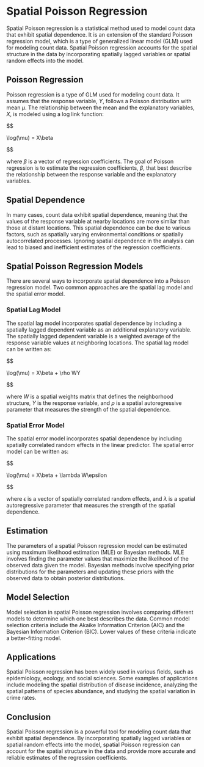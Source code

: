 # Spatial Poisson Regression

Spatial Poisson regression is a statistical method used to model count data that exhibit spatial dependence. It is an extension of the standard Poisson regression model, which is a type of generalized linear model (GLM) used for modeling count data. Spatial Poisson regression accounts for the spatial structure in the data by incorporating spatially lagged variables or spatial random effects into the model.

## Poisson Regression

Poisson regression is a type of GLM used for modeling count data. It assumes that the response variable, $Y$, follows a Poisson distribution with mean $\mu$. The relationship between the mean and the explanatory variables, $X$, is modeled using a log link function:


$$

\log(\mu) = X\beta

$$


where $\beta$ is a vector of regression coefficients. The goal of Poisson regression is to estimate the regression coefficients, $\beta$, that best describe the relationship between the response variable and the explanatory variables.

## Spatial Dependence

In many cases, count data exhibit spatial dependence, meaning that the values of the response variable at nearby locations are more similar than those at distant locations. This spatial dependence can be due to various factors, such as spatially varying environmental conditions or spatially autocorrelated processes. Ignoring spatial dependence in the analysis can lead to biased and inefficient estimates of the regression coefficients.

## Spatial Poisson Regression Models

There are several ways to incorporate spatial dependence into a Poisson regression model. Two common approaches are the spatial lag model and the spatial error model.

### Spatial Lag Model

The spatial lag model incorporates spatial dependence by including a spatially lagged dependent variable as an additional explanatory variable. The spatially lagged dependent variable is a weighted average of the response variable values at neighboring locations. The spatial lag model can be written as:


$$

\log(\mu) = X\beta + \rho WY

$$


where $W$ is a spatial weights matrix that defines the neighborhood structure, $Y$ is the response variable, and $\rho$ is a spatial autoregressive parameter that measures the strength of the spatial dependence.

### Spatial Error Model

The spatial error model incorporates spatial dependence by including spatially correlated random effects in the linear predictor. The spatial error model can be written as:


$$

\log(\mu) = X\beta + \lambda W\epsilon

$$


where $\epsilon$ is a vector of spatially correlated random effects, and $\lambda$ is a spatial autoregressive parameter that measures the strength of the spatial dependence.

## Estimation

The parameters of a spatial Poisson regression model can be estimated using maximum likelihood estimation (MLE) or Bayesian methods. MLE involves finding the parameter values that maximize the likelihood of the observed data given the model. Bayesian methods involve specifying prior distributions for the parameters and updating these priors with the observed data to obtain posterior distributions.

## Model Selection

Model selection in spatial Poisson regression involves comparing different models to determine which one best describes the data. Common model selection criteria include the Akaike Information Criterion (AIC) and the Bayesian Information Criterion (BIC). Lower values of these criteria indicate a better-fitting model.

## Applications

Spatial Poisson regression has been widely used in various fields, such as epidemiology, ecology, and social sciences. Some examples of applications include modeling the spatial distribution of disease incidence, analyzing the spatial patterns of species abundance, and studying the spatial variation in crime rates.

## Conclusion

Spatial Poisson regression is a powerful tool for modeling count data that exhibit spatial dependence. By incorporating spatially lagged variables or spatial random effects into the model, spatial Poisson regression can account for the spatial structure in the data and provide more accurate and reliable estimates of the regression coefficients.
